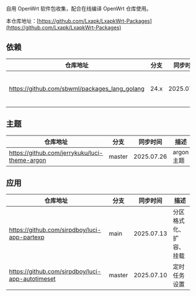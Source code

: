 
自用 OpenWrt 软件包收集，配合在线编译 OpenWrt 仓库使用。

本仓库地址：[https://github.com/Lxapk/LxapkWrt-Packages](https://github.com/Lxapk/LxapkWrt-Packages)


## 依赖
| 仓库地址 | 分支 | 同步时间 | 描述 |
| -------- | ---- | -------- | -------- |
| https://github.com/sbwml/packages_lang_golang | 24.x | 2025.07.09 | geodata、xray 等依赖高版本 go |

## 主题
| 仓库地址 | 分支 | 同步时间 | 描述 |
| -------- | ---- | -------- | -------- |
| https://github.com/jerrykuku/luci-theme-argon | master | 2025.07.26 | argon 主题 |

## 应用
| 仓库地址 | 分支 | 同步时间 | 描述 |
| -------- | ---- | -------- | -------- |
| https://github.com/sirpdboy/luci-app-partexp | main | 2025.07.13 | 分区格式化、扩容、挂载 |
| https://github.com/sirpdboy/luci-app-autotimeset | master | 2025.07.10 | 定时任务设置 |
